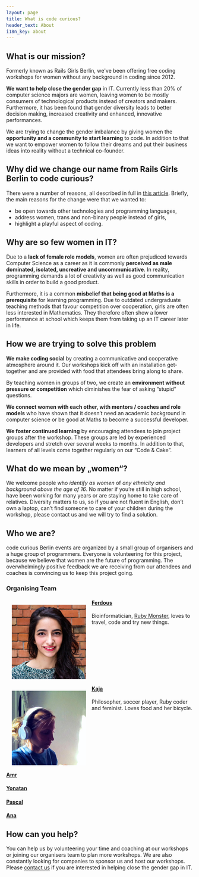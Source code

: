 ```yaml
---
layout: page
title: What is code curious?
header_text: About
i18n_key: about
---
```


## What is our mission?

Formerly known as Rails Girls Berlin, we've been offering free coding workshops for women without any background in coding since 2012.

**We want to help close the gender gap** in IT. Currently less than 20% of computer science majors are women, leaving women to be mostly consumers of technological products instead of creators and makers. Furthermore, it has been found that gender diversity leads to better decision making, increased creativity and enhanced, innovative performances.

We are trying to change the gender imbalance by giving women the **opportunity and a community to start learning** to code. In addition to that we want to empower women to follow their dreams and put their business ideas into reality without a technical co-founder.

## Why did we change our name from Rails Girls Berlin to code curious?

There were a number of reasons, all described in full in [this article](/en/blog/2017/10/25/rails-girls-berlin-is-growing-up/). Briefly, the main reasons for the change were that we wanted to:
- be open towards other technologies and programming languages,
- address women, trans and non-binary people instead of girls,
- highlight a playful aspect of coding.

## Why are so few women in IT?

Due to a **lack of female role models**, women are often prejudiced towards Computer Science as a career as it is commonly **perceived as male dominated, isolated, uncreative and uncommunicative**. In reality, programming demands a lot of creativity as well as good communication skills in order to build a good product.

Furthermore, it is a common **misbelief that being good at Maths is a prerequisite** for learning programming. Due to outdated undergraduate teaching methods that favour competition over cooperation, girls are often less interested in Mathematics. They therefore often show a lower performance at school which keeps them from taking up an IT career later in life.


## How we are trying to solve this problem

**We make coding social** by creating a communicative and cooperative atmosphere around it. Our workshops kick off with an installation get-together and are provided with food that attendees bring along to share.

By teaching women in groups of two, we create an **environment without pressure or competition** which diminishes the fear of asking “stupid” questions.

**We connect women with each other, with mentors / coaches and role models** who have shown that it doesn’t need an academic background in computer science or be good at Maths to become a successful developer.

**We foster continued learning** by encouraging attendees to join project groups after the workshop. These groups are led by experienced developers and stretch over several weeks to months. In addition to that, learners of all levels come together regularly on our “Code & Cake”.


## What do we mean by „women“?

We welcome people who *identify as women* of *any ethnicity and background above the age of 16*. No matter if you’re still in high school, have been working for many years or are staying home to take care of relatives. Diversity matters to us, so if you are not fluent in English, don’t own a laptop, can’t find someone to care of your children during the workshop, please contact us and we will try to find a solution.

## Who we are?

code curious Berlin events are organized by a small group of organisers and a huge group of programmers. Everyone is volunteering for this project, because we believe that women are the future of programming. The overwhelmingly positive feedback we are receiving from our attendees and coaches is convincing us to keep this project going.

### Organising Team
<div>
  <p style="padding: 0 15px; float: left;" ><img src="/assets/images/ferdous.jpg" alt="Photo of Ferdous outside, she is smiling and wearing red lipstick" width="200"></p>
  <p> <a href="https://twitter.com/ferbsx"><h4>Ferdous</h4></a></p>
  <p> Bioinformatician, <a href="http://rubymonstas.org">Ruby Monster</a>, loves to travel, code and try new things.
  </p>
</div>

<!-- <br> -->

<div style="clear: left;">
    <p style="padding: 0 15px; float: left;"><img src="/assets/images/kaja.jpg" alt="Photo of Kaja, a 3/4th angle, wearing headphones with a blue top" width="200"></p>
    <p> <a href="https://twitter.com/alizenero"><h4>Kaja</h4></a></p>
    <p> Philosopher, soccer player, Ruby coder and feminist. Loves food and her bicycle. </p>
</div>

<div style="clear: left;">
    <!-- <p style="padding: 0 15px; float: left;"><img src="/assets/images/amr.jpg" alt="Amr" width="200"></p> -->
    <p> <a href="https://twitter.com/amrAbdelwahab"><h4>Amr</h4></a></p>
    <!-- <p> Amr's description goes here. </p> -->
</div>

<div style="clear: left;">
    <!-- <p style="padding: 0 15px; float: left;"><img src="/assets/images/yonatan.jpg" alt="Yonatan" width="200"></p> -->
    <p> <a href="https://twitter.com/shushugah"><h4>Yonatan</h4></a></p>
    <!-- <p> Yonatan's description goes here. </p> -->
</div>

<div style="clear: left;">
    <!-- <p style="padding: 0 15px; float: left;"><img src="/assets/images/pascal.jpg" alt="Pascal" width="200"></p> -->
    <p> <a href="https://twitter.com/pascalwengerter"><h4>Pascal</h4></a></p>
    <!-- <p> Pascal's description goes here. </p> -->
</div>

<div style="clear: left;">
    <!-- <p style="padding: 0 15px; float: left;"><img src="/assets/images/ana.jpg" alt="Ana" width="200"></p> -->
    <p> <a href="https://twitter.com/anaschwendler"><h4>Ana</h4></a></p>
    <!-- <p> Ana's description goes here. </p> -->
</div>

## How can you help?
You can help us by volunteering your time and coaching at our workshops or joining our organisers team to plan more workshops. We are also constantly looking for companies to sponsor us and host our workshops. Please [contact us](mailto:contact@codecurious.org) if you are interested in helping close the gender gap in IT.

